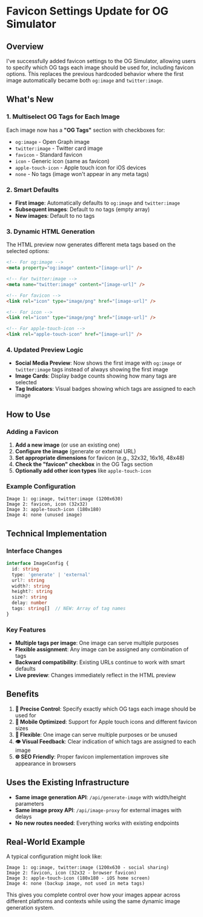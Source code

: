 # Favicon Settings Update for OG Simulator

## Overview
I've successfully added favicon settings to the OG Simulator, allowing users to specify which OG tags each image should be used for, including favicon options. This replaces the previous hardcoded behavior where the first image automatically became both `og:image` and `twitter:image`.

## What's New

### 1. **Multiselect OG Tags for Each Image**
Each image now has a **"OG Tags"** section with checkboxes for:
- `og:image` - Open Graph image
- `twitter:image` - Twitter card image 
- `favicon` - Standard favicon
- `icon` - Generic icon (same as favicon)
- `apple-touch-icon` - Apple touch icon for iOS devices
- `none` - No tags (image won't appear in any meta tags)

### 2. **Smart Defaults**
- **First image**: Automatically defaults to `og:image` and `twitter:image`
- **Subsequent images**: Default to no tags (empty array)
- **New images**: Default to no tags

### 3. **Dynamic HTML Generation**
The HTML preview now generates different meta tags based on the selected options:

```html
<!-- For og:image -->
<meta property="og:image" content="[image-url]" />

<!-- For twitter:image -->
<meta name="twitter:image" content="[image-url]" />

<!-- For favicon -->
<link rel="icon" type="image/png" href="[image-url]" />

<!-- For icon -->
<link rel="icon" type="image/png" href="[image-url]" />

<!-- For apple-touch-icon -->
<link rel="apple-touch-icon" href="[image-url]" />
```

### 4. **Updated Preview Logic**
- **Social Media Preview**: Now shows the first image with `og:image` or `twitter:image` tags instead of always showing the first image
- **Image Cards**: Display badge counts showing how many tags are selected
- **Tag Indicators**: Visual badges showing which tags are assigned to each image

## How to Use

### Adding a Favicon
1. **Add a new image** (or use an existing one)
2. **Configure the image** (generate or external URL)
3. **Set appropriate dimensions** for favicon (e.g., 32x32, 16x16, 48x48)
4. **Check the "favicon" checkbox** in the OG Tags section
5. **Optionally add other icon types** like `apple-touch-icon`

### Example Configuration
```
Image 1: og:image, twitter:image (1200x630)
Image 2: favicon, icon (32x32)
Image 3: apple-touch-icon (180x180)
Image 4: none (unused image)
```

## Technical Implementation

### Interface Changes
```typescript
interface ImageConfig {
  id: string
  type: 'generate' | 'external'
  url?: string
  width?: string
  height?: string
  size?: string
  delay: number
  tags: string[]  // NEW: Array of tag names
}
```

### Key Features
- **Multiple tags per image**: One image can serve multiple purposes
- **Flexible assignment**: Any image can be assigned any combination of tags
- **Backward compatibility**: Existing URLs continue to work with smart defaults
- **Live preview**: Changes immediately reflect in the HTML preview

## Benefits

1. **🎯 Precise Control**: Specify exactly which OG tags each image should be used for
2. **📱 Mobile Optimized**: Support for Apple touch icons and different favicon sizes
3. **🔄 Flexible**: One image can serve multiple purposes or be unused
4. **👁️ Visual Feedback**: Clear indication of which tags are assigned to each image
5. **🌐 SEO Friendly**: Proper favicon implementation improves site appearance in browsers

## Uses the Existing Infrastructure
- **Same image generation API**: `/api/generate-image` with width/height parameters
- **Same image proxy API**: `/api/image-proxy` for external images with delays
- **No new routes needed**: Everything works with existing endpoints

## Real-World Example

A typical configuration might look like:
```
Image 1: og:image, twitter:image (1200x630 - social sharing)
Image 2: favicon, icon (32x32 - browser favicon)
Image 3: apple-touch-icon (180x180 - iOS home screen)
Image 4: none (backup image, not used in meta tags)
```

This gives you complete control over how your images appear across different platforms and contexts while using the same dynamic image generation system.